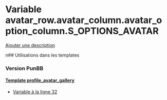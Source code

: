 # Variable avatar_row.avatar_column.avatar_option_column.S_OPTIONS_AVATAR
[Ajouter une description](https://fa-tvars.appspot.com/avatar_row.avatar_column.avatar_option_column.S_OPTIONS_AVATAR)

n## Utilisations dans les templates

### Version PunBB

#### [Template profile_avatar_gallery](punbb/profile_avatar_gallery.md)
* [Variable à la ligne 32](../punbb/profile_avatar_gallery.tpl#L32)